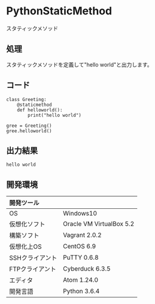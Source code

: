 # PythonStaticMethod
スタティックメソッド
## 処理
スタティックメソッドを定義して"hello world"と出力します。

## コード
```
class Greeting:
    @staticmethod
    def helloworld():
        print("hello world")

gree = Greeting()
gree.helloworld()
```

## 出力結果  
```
hello world
```
  
## 開発環境
| 開発ツール |  |
|:-|:-|
| OS | Windows10 |
| 仮想化ソフト | Oracle VM VirtualBox 5.2 |
| 構築ソフト | Vagrant 2.0.2 |
| 仮想化上OS | CentOS 6.9 |
| SSHクライアント | PuTTY 0.6.8 |
| FTPクライアント | Cyberduck 6.3.5 |
| エディタ | Atom 1.24.0 |
| 開発言語 | Python 3.6.4 |
